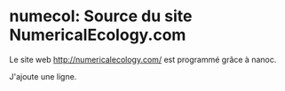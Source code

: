 numecol: Source du site NumericalEcology.com
============================================

Le site web http://numericalecology.com/ est programmé grâce à nanoc.


J'ajoute une ligne.